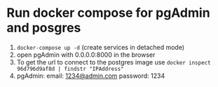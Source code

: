 # Run docker compose for pgAdmin and posgres

1. `docker-compose up -d` (create services in detached mode)
2. open pgAdmin with 0.0.0.0:8000 in the browser
3. To get the url to connect to the postgres image use `docker inspect 96d796d9af8d | findstr "IPAddress"`
4. pgAdmin: email: 1234@admin.com password: 1234
